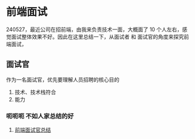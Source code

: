 # 前端面试

240527，最近公司在招前端，由我来负责技术一面，大概面了 10 个人左右，感觉面试整体效果不好。因此在这里总结一下，从面试者 和 面试官的角度来探究前端面试，

## 面试官

作为一名面试官，优先要理解人员招聘的核心目的

1. 技术、技术栈符合
2. 能力

### 呃呃呃 不如人家总结的好

1. [前端面试官总结](https://juejin.cn/post/7261604248319918136)
